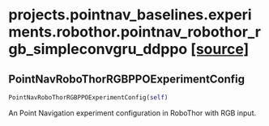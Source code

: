 # projects.pointnav_baselines.experiments.robothor.pointnav_robothor_rgb_simpleconvgru_ddppo [[source]](https://github.com/allenai/embodied-rl/tree/master/projects/pointnav_baselines/experiments/robothor/pointnav_robothor_rgb_simpleconvgru_ddppo.py)

## PointNavRoboThorRGBPPOExperimentConfig
```python
PointNavRoboThorRGBPPOExperimentConfig(self)
```
An Point Navigation experiment configuration in RoboThor with RGB
input.
